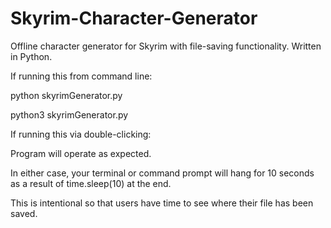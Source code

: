 # Skyrim-Character-Generator
Offline character generator for Skyrim with file-saving functionality.  Written in Python.

If running this from command line:

  python skyrimGenerator.py
  
  python3 skyrimGenerator.py
  
If running this via double-clicking:
  
  Program will operate as expected.

In either case, your terminal or command prompt will hang for 10 seconds as a result of time.sleep(10) at the end.

This is intentional so that users have time to see where their file has been saved.
